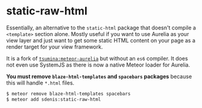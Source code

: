 # static-raw-html

Essentially, an alternative to the `static-html` package that doesn't compile a `<template>` section alone. Mostly useful if you want to use Aurelia as your view layer and just want to get some static HTML content on your page as a render target for your view framework.

It is a fork of [`tsumina:meteor-aurelia`](https://atmospherejs.com/tsumina/meteor-aurelia) but without an `es6` compiler.
It does not even use SystemJS as there is now a native Meteor loader for Aurelia.

**You must remove `blaze-html-templates` and `spacebars` packages** because this will handle `*.html` files.

```bash
$ meteor remove blaze-html-templates spacebars
$ meteor add sdenis:static-raw-html
```
